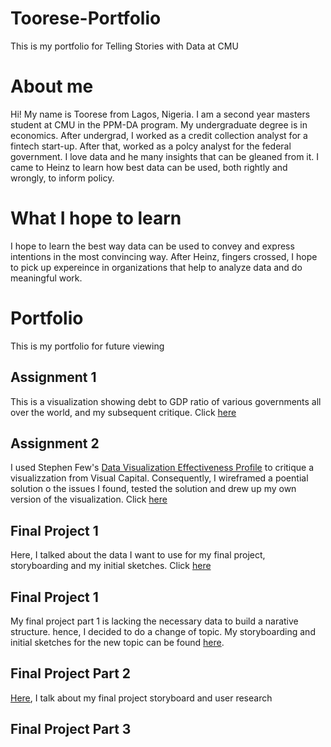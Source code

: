 # Toorese-Portfolio
This is my portfolio for Telling Stories with Data at CMU

# About me
Hi! My name is Toorese from Lagos, Nigeria. I am a second year masters student at CMU in the PPM-DA program. My undergraduate degree is in economics. After undergrad, I worked as a credit collection analyst for a fintech start-up. After that,  worked as a polcy analyst for the federal government. I love data and he many insights that can be gleaned from it. I came to Heinz to learn how best data can be used, both rightly and wrongly, to inform policy.

# What I hope to learn
I hope to learn the best way data can be used to convey and express intentions in the most convincing way. After Heinz, fingers crossed, I hope to pick up expereince in organizations that help to analyze data and do meaningful work.

# Portfolio
This is my portfolio for future viewing
## Assignment 1
This is a visualization showing debt to GDP ratio of various governments all over the world, and my subsequent critique. Click [here](https://toorel.github.io/Toorese-Portfolio/govtdataviz)

## Assignment 2
I used Stephen Few's [Data Visualization Effectiveness Profile](http://www.perceptualedge.com/articles/visual_business_intelligence/data_visualization_effectiveness_profile.pdf) to critique a visualizzation from Visual Capital. Consequently, I wireframed a poential solution o the issues I found, tested the solution and drew up my own version of the visualization. Click [here](https://toorel.github.io/Toorese-Portfolio/critiqueviz)

## Final Project 1
Here, I talked about the data I want to use for my final project, storyboarding and my initial sketches. Click [here](https://toorel.github.io/Toorese-Portfolio/finalprojectone)

## Final Project 1
My final project part 1 is lacking the necessary data to build a narative structure. hence, I decided to do a change of topic. My storyboarding and initial sketches for the new topic can be found [here](https://toorel.github.io/Toorese-Portfolio/finalprojectrejig).

## Final Project Part 2
[Here](https://toorel.github.io/Toorese-Portfolio/finalprojecttwo), I talk about my final project storyboard and user research

## Final Project Part 3
